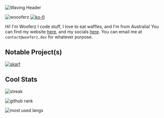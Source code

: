 ![Waving Header]([https://capsule-render.vercel.app/api?type=waving&color=0:25bccc,100:6e18eb&text=Wooferz&fontColor=FFFFFF&fontSize=65&animation=fadeIn&fontAlignY=38&height=300&desc=Passionate%20developer%20from%20Australia%20%F0%9F%87%A6%F0%9F%87%BA](https://capsule-render.vercel.app/api?type=waving&color=0:25bccc,100:6e18eb&text=Wooferz&fontColor=FFFFFF&fontSize=65&animation=fadeIn&fontAlignY=38&height=300&desc=A%20developer%20from%20Australia))

![woooferz](https://komarev.com/ghpvc/?username=woooferz&label=Profile%20views&color=0e75b6&style=for-the-badge)
[![ko-fi](https://img.shields.io/badge/Ko--Fi-%23161616.svg?style=for-the-badge&logo=kofi&color=orange&logoColor=white)](https://ko-fi.com/R5R4DQE1M)

Hi! I'm Wooferz I code stuff, I love to eat waffles, and I'm from Australia! You can find my website [here](https://wooferz.dev), and my socials [here](https://me.wooferz.dev). You can email me at `contact@wooferz.dev` for whatever purpose.

## Notable Project(s)

[![skarf](https://github-readme-stats.vercel.app/api/pin/?username=woooferz&repo=skarf&theme=tokyonight&hide_border=true)](https://github.com/woooferz/skarf)

## Cool Stats

<!--
![General Me Stats](/github-metrics.svg)
-->
![streak](https://github-readme-streak-stats.herokuapp.com/?user=formidablae&include_all_commits=true&hide_border=true&theme=tokyonight)

![github rank](https://github-readme-stats.vercel.app/api?username=woooferz&count_private=true&theme=tokyonight&show_icons=true&hide_border=true)

![most used langs](https://github-readme-stats.vercel.app/api/top-langs?username=woooferz&show_icons=true&locale=en&layout=compact&theme=tokyonight&hide_border=true)

<!---
woooferz/woooferz is a ✨ special ✨ repository because its `README.md` (this file) appears on your GitHub profile.
You can click the Preview link to take a look at your changes.
--->

<!--
**woooferz/woooferz** is a ✨ _special_ ✨ repository because its `README.md` (this file) appears on your GitHub profile.

Here are some ideas to get you started:

- 🔭 I’m currently working on ...
- 🌱 I’m currently learning ...
- 👯 I’m looking to collaborate on ...
- 🤔 I’m looking for help with ...
- 💬 Ask me about ...
- 📫 How to reach me: ...
- 😄 Pronouns: ...
- ⚡ Fun fact: ...
-->
